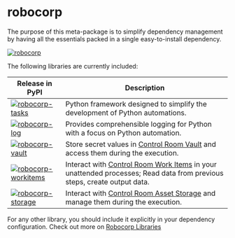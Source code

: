 # robocorp

The purpose of this meta-package is to simplify dependency management by having all the essentials packed in a single easy-to-install dependency.

[![robocorp](https://img.shields.io/pypi/v/robocorp?label=robocorp)](https://pypi.org/project/robocorp/)

The following libraries are currently included:

| Release in PyPI                                                                                                                                  | Description                                                                                                                                                                                          |
|--------------------------------------------------------------------------------------------------------------------------------------------------|---------------------------------------------------------------------------------------------------------------------------------------------------------------------------------------------------|
| [![robocorp-tasks](https://img.shields.io/pypi/v/robocorp-tasks?label=robocorp-tasks)](https://pypi.org/project/robocorp-tasks/)                 | Python framework designed to simplify the development of Python automations.                                                                                                                      |
| [![robocorp-log](https://img.shields.io/pypi/v/robocorp-log?label=robocorp-log)](https://pypi.org/project/robocorp-log/)                         | Provides comprehensible logging for Python with a focus on Python automation.                                                                                                                     |
| [![robocorp-vault](https://img.shields.io/pypi/v/robocorp-vault?label=robocorp-vault)](https://pypi.org/project/robocorp-vault/)                 | Store secret values in [Control Room Vault](https://robocorp.com/docs/control-room/vault) and access them during the execution.                                                                   |
| [![robocorp-workitems](https://img.shields.io/pypi/v/robocorp-workitems?label=robocorp-workitems)](https://pypi.org/project/robocorp-workitems/) | Interact with [Control Room Work Items](https://robocorp.com/docs/control-room/unattended/work-data-management) in your unattended processes; Read data from previous steps, create output data.  |
| [![robocorp-storage](https://img.shields.io/pypi/v/robocorp-storage?label=robocorp-storage)](https://pypi.org/project/robocorp-storage/)         | Interact with [Control Room Asset Storage](https://robocorp.com/docs/control-room/asset-storage) and manage them during the execution.                                                            |

For any other library, you should include it explicitly in your dependency configuration. Check out more on [Robocorp Libraries](https://github.com/robocorp/robocorp/blob/master/docs/README.md)

